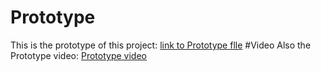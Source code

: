 # Prototype  
This is the prototype of this project:
[link to Prototype flle](https://www.figma.com/proto/uKw9XEhcZpmoh0ELK1Uwfm/Portflio-Sentinel-Prototype?node-id=0-1&t=DpdgMIcdNCqvHsHP-1)
#Video
Also the Prototype video:
[Prototype video](https://youtu.be/HDswmoXBy9Y)
